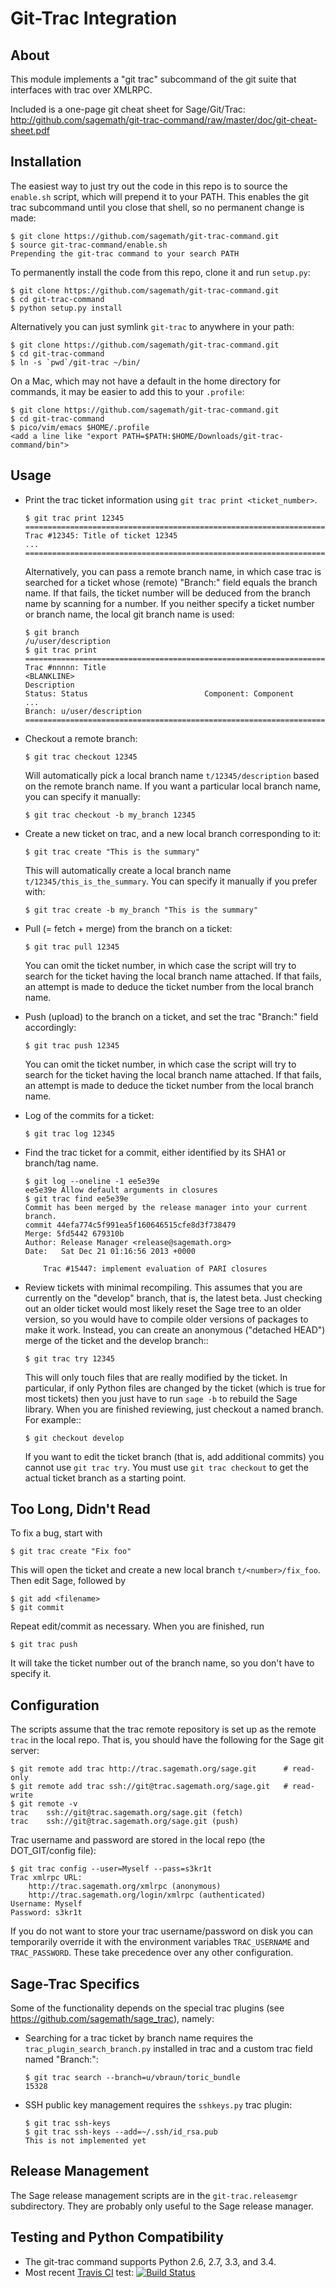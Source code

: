 Git-Trac Integration
====================

About
-----

This module implements a "git trac" subcommand of the git suite that
interfaces with trac over XMLRPC.

Included is a one-page git cheat sheet for Sage/Git/Trac: 
http://github.com/sagemath/git-trac-command/raw/master/doc/git-cheat-sheet.pdf

Installation
------------

The easiest way to just try out the code in this repo is to source the
``enable.sh`` script, which will prepend it to your PATH. This enables
the git trac subcommand until you close that shell, so no permanent
change is made:

    $ git clone https://github.com/sagemath/git-trac-command.git
    $ source git-trac-command/enable.sh
    Prepending the git-trac command to your search PATH

To permanently install the code from this repo, clone it and run
``setup.py``:

    $ git clone https://github.com/sagemath/git-trac-command.git
    $ cd git-trac-command
    $ python setup.py install

Alternatively you can just symlink ``git-trac`` to anywhere in your path:

    $ git clone https://github.com/sagemath/git-trac-command.git
    $ cd git-trac-command
    $ ln -s `pwd`/git-trac ~/bin/

On a Mac, which may not have a default in the home directory for commands,
it may be easier to add this to your ``.profile``: 

    $ git clone https://github.com/sagemath/git-trac-command.git
    $ cd git-trac-command
    $ pico/vim/emacs $HOME/.profile
    <add a line like "export PATH=$PATH:$HOME/Downloads/git-trac-command/bin">

Usage
-----

* Print the trac ticket information using ``git trac print
  <ticket_number>``. 

      $ git trac print 12345
      ==============================================================================
      Trac #12345: Title of ticket 12345
      ...
      ==============================================================================

  Alternatively, you can pass a remote branch name, in which case trac
  is searched for a ticket whose (remote) "Branch:" field equals the
  branch name.  If that fails, the ticket number will be deduced from
  the branch name by scanning for a number. If you neither specify a
  ticket number or branch name, the local git branch name is used:

      $ git branch
      /u/user/description
      $ git trac print
      ==============================================================================
      Trac #nnnnn: Title
      <BLANKLINE>
      Description
      Status: Status                          Component: Component                
      ...
      Branch: u/user/description
      ==============================================================================


* Checkout 
  a remote branch:

      $ git trac checkout 12345

  Will automatically pick a local branch name ``t/12345/description``
  based on the remote branch name. If you want a particular local
  branch name, you can specify it manually:

      $ git trac checkout -b my_branch 12345


* Create a new ticket on trac, and a new local branch 
  corresponding to it:

      $ git trac create "This is the summary"

  This will automatically create a local branch name
  ``t/12345/this_is_the_summary``. You can specify it manually if you
  prefer with:
  
      $ git trac create -b my_branch "This is the summary"


* Pull (= fetch + merge) from the branch
  on a ticket:

      $ git trac pull 12345

  You can omit the ticket number, in which case the script will try to
  search for the ticket having the local branch name attached. If that
  fails, an attempt is made to deduce the ticket number from the local
  branch name.


* Push (upload) to the branch
  on a ticket, and set the trac "Branch:" field accordingly:

      $ git trac push 12345

  You can omit the ticket number, in which case the script will try to
  search for the ticket having the local branch name attached. If that
  fails, an attempt is made to deduce the ticket number from the local
  branch name.


* Log of the commits for a
  ticket:

      $ git trac log 12345
    

* Find the trac ticket for a 
  commit, either identified by its SHA1 or branch/tag name.

      $ git log --oneline -1 ee5e39e
      ee5e39e Allow default arguments in closures
      $ git trac find ee5e39e
      Commit has been merged by the release manager into your current branch.
      commit 44efa774c5f991ea5f160646515cfe8d3f738479
      Merge: 5fd5442 679310b
      Author: Release Manager <release@sagemath.org>
      Date:   Sat Dec 21 01:16:56 2013 +0000

          Trac #15447: implement evaluation of PARI closures

* Review tickets with minimal recompiling. This assumes that you are
  currently on the "develop" branch, that is, the latest beta. Just
  checking out an older ticket would most likely reset the Sage tree
  to an older version, so you would have to compile older versions of
  packages to make it work. Instead, you can create an anonymous
  ("detached HEAD") merge of the ticket and the develop branch::

      $ git trac try 12345

  This will only touch files that are really modified by the
  ticket. In particular, if only Python files are changed by the
  ticket (which is true for most tickets) then you just have to run
  `sage -b` to rebuild the Sage library. When you are finished
  reviewing, just checkout a named branch. For example::

      $ git checkout develop
     
  If you want to edit the ticket branch (that is, add additional
  commits) you cannot use `git trac try`. You must use `git trac
  checkout` to get the actual ticket branch as a starting point.


Too Long, Didn't Read
---------------------

To fix a bug, start with

    $ git trac create "Fix foo"
    
This will open the ticket and create a new local branch
``t/<number>/fix_foo``. Then edit Sage, followed by 

    $ git add <filename>
    $ git commit

Repeat edit/commit as necessary. When you are finished, run

    $ git trac push

It will take the ticket number out of the branch name, so you don't
have to specify it.

    
Configuration
-------------

The scripts assume that the trac remote repository is set up as the
remote ``trac`` in the local repo. That is, you should have the
following for the Sage git server:

    $ git remote add trac http://trac.sagemath.org/sage.git      # read-only
    $ git remote add trac ssh://git@trac.sagemath.org/sage.git   # read-write
    $ git remote -v
    trac	ssh://git@trac.sagemath.org/sage.git (fetch)
    trac	ssh://git@trac.sagemath.org/sage.git (push)

Trac username and password are stored in the local repo (the
DOT_GIT/config file):
  
    $ git trac config --user=Myself --pass=s3kr1t
    Trac xmlrpc URL:
        http://trac.sagemath.org/xmlrpc (anonymous)
        http://trac.sagemath.org/login/xmlrpc (authenticated)
    Username: Myself
    Password: s3kr1t

If you do not want to store your trac username/password on disk you
can temporarily override it with the environment variables
``TRAC_USERNAME`` and ``TRAC_PASSWORD``. These take precedence over
any other configuration.


Sage-Trac Specifics
-------------------

Some of the functionality depends on the special trac plugins (see
https://github.com/sagemath/sage_trac), namely:

* Searching for a trac ticket by branch name requires the
  ``trac_plugin_search_branch.py`` installed in trac and a custom trac
  field named "Branch:":

      $ git trac search --branch=u/vbraun/toric_bundle
      15328

* SSH public key management requires the ``sshkeys.py`` trac 
  plugin:

      $ git trac ssh-keys
      $ git trac ssh-keys --add=~/.ssh/id_rsa.pub
      This is not implemented yet


Release Management
------------------

The Sage release management scripts are in the `git-trac.releasemgr`
subdirectory. They are probably only useful to the Sage release
manager.


Testing and Python Compatibility
--------------------------------

* The git-trac command supports Python 2.6, 2.7, 3.3, and 3.4.
* Most recent [Travis CI](https://travis-ci.org/sagemath/git-trac-command) test:
  [![Build Status](https://travis-ci.org/sagemath/git-trac-command.svg?branch=master)](https://travis-ci.org/sagemath/git-trac-command)
